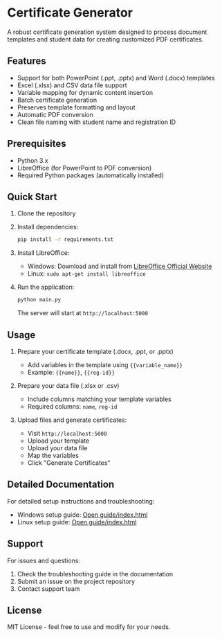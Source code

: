 # Certificate Generator

A robust certificate generation system designed to process document templates and student data for creating customized PDF certificates.

## Features

- Support for both PowerPoint (.ppt, .pptx) and Word (.docx) templates
- Excel (.xlsx) and CSV data file support
- Variable mapping for dynamic content insertion
- Batch certificate generation
- Preserves template formatting and layout
- Automatic PDF conversion
- Clean file naming with student name and registration ID

## Prerequisites

- Python 3.x
- LibreOffice (for PowerPoint to PDF conversion)
- Required Python packages (automatically installed)

## Quick Start

1. Clone the repository
2. Install dependencies:
   ```bash
   pip install -r requirements.txt
   ```
3. Install LibreOffice:
   - Windows: Download and install from [LibreOffice Official Website](https://www.libreoffice.org/)
   - Linux: `sudo apt-get install libreoffice`

4. Run the application:
   ```bash
   python main.py
   ```
   The server will start at `http://localhost:5000`

## Usage

1. Prepare your certificate template (.docx, .ppt, or .pptx)
   - Add variables in the template using `{{variable_name}}`
   - Example: `{{name}}`, `{{reg-id}}`

2. Prepare your data file (.xlsx or .csv)
   - Include columns matching your template variables
   - Required columns: `name`, `reg-id`

3. Upload files and generate certificates:
   - Visit `http://localhost:5000`
   - Upload your template
   - Upload your data file
   - Map the variables
   - Click "Generate Certificates"

## Detailed Documentation

For detailed setup instructions and troubleshooting:
- Windows setup guide: [Open guide/index.html](guide/index.html)
- Linux setup guide: [Open guide/index.html](guide/index.html)

## Support

For issues and questions:
1. Check the troubleshooting guide in the documentation
2. Submit an issue on the project repository
3. Contact support team

## License

MIT License - feel free to use and modify for your needs.
